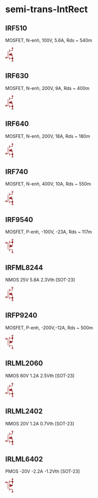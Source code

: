 # semi-trans-IntRect

## IRF510
MOSFET, N-enh, 100V, 5.6A, Rds ~ 540m

![IRF510__1__1](/images/semi-trans-IntRect__IRF510__1__1.png?raw=true) 

## IRF630
MOSFET, N-enh, 200V, 9A, Rds ~ 400m

![IRF630__1__1](/images/semi-trans-IntRect__IRF510__1__1.png?raw=true) 

## IRF640
MOSFET, N-enh, 200V, 18A, Rds ~ 180m

![IRF640__1__1](/images/semi-trans-IntRect__IRF510__1__1.png?raw=true) 

## IRF740
MOSFET, N-enh, 400V, 10A, Rds ~ 550m

![IRF740__1__1](/images/semi-trans-IntRect__IRF510__1__1.png?raw=true) 

## IRF9540
MOSFET, P-enh, -100V, -23A, Rds ~ 117m

![IRF9540__1__1](/images/semi-trans-IntRect__IRF9540__1__1.png?raw=true) 

## IRFML8244
NMOS 25V 5.8A 2.3Vth [SOT-23]

![IRFML8244__1__1](/images/semi-trans-IntRect__IRF510__1__1.png?raw=true) 

## IRFP9240
MOSFET, P-enh, -200V,-12A, Rds ~ 500m

![IRFP9240__1__1](/images/semi-trans-IntRect__IRF9540__1__1.png?raw=true) 

## IRLML2060
NMOS 60V 1.2A 2.5Vth [SOT-23]

![IRLML2060__1__1](/images/semi-trans-IntRect__IRF510__1__1.png?raw=true) 

## IRLML2402
NMOS 20V 1.2A 0.7Vth [SOT-23]

![IRLML2402__1__1](/images/semi-trans-IntRect__IRF510__1__1.png?raw=true) 

## IRLML6402
PMOS -20V -2.2A -1.2Vth [SOT-23]

![IRLML6402__1__1](/images/semi-trans-IntRect__IRF9540__1__1.png?raw=true) 

